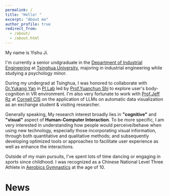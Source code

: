 ```yaml
---
permalink: /
title: "Hello! "
excerpt: "About me"
author_profile: true
redirect_from: 
  - /about/
  - /about.html
---
```


My name is Yishu Ji.

I'm currently a senior undgraduate in the [Department of Industrial Engineering](https://www.ie.tsinghua.edu.cn/) at [Tsinghua University](https://www.tsinghua.edu.cn/en/), majoring in industrial engineering while studying a psychology minor. 

During my undergrad at Tsinghua, I was honored to collaborate with [Dr.Yukang Yan](https://yukangyan.info/) in [PI Lab](https://pi.cs.tsinghua.edu.cn/) led by [Prof.Yuanchun Shi](https://www.cs.tsinghua.edu.cn/csen/info/1180/4037.htm) to explore user's body-cognition in VR environment. I'm also very fortunate to work with [Prof.Jeff Rz](https://jeffrz.com) at [Cornell CIS](https://cis.cornell.edu/) on the application of LLMs on automatic data visualization as an exchange student & visiting researcher.

Generally speaking, My research interest broadly lies in **"cognitive"** and **"visual"** aspect of **Human-Computer Interaction**. To be more specific, I am very interested in understanding how people would perceive/behave when using new technology, especially those incorporating visual information, through both quantitative and qualitative methods; and subsequently developing optimized tools or approaches to facilitate user experience as well as enhance the interactions.


Outside of my main pursuits, I've spent lots of time dancing or engaging in sports since childhood. I was recognized as a Chinese National Level Three Athlete in [Aerobics Gymnastics](https://en.wikipedia.org/wiki/Aerobic_gymnastics) at the age of 10.

News
======


